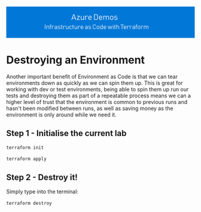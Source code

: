 ![infra as code with Terraform](/docs/images/banner.png)

# Destroying an Environment

Another important benefit of Environment as Code is that we can tear environments down as quickly as we can spin them up. This is great for working with dev or test environments, being able to spin them up run our tests and destroying them as part of a repeatable process means we can a higher level of trust that the environment is common to previous runs and hasn't been modified between runs, as well as saving money as the environment is only around while we need it.

## Step 1 - Initialise the current lab

```
terraform init
```

```
terraform apply
```

## Step 2 - Destroy it!

Simply type into the terminal:

```
terraform destroy
```

